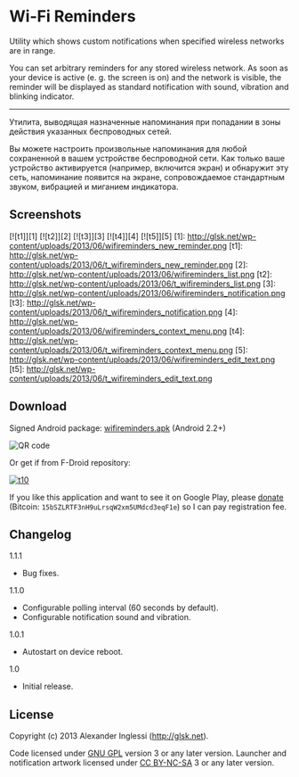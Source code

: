 # Wi-Fi Reminders

Utility which shows custom notifications when specified wireless networks are in range.

You can set arbitrary reminders for any stored wireless network. As soon as your device is active (e. g. the screen is on) and the network is visible, the reminder will be displayed as standard notification with sound, vibration and blinking indicator.

---

Утилита, выводящая назначенные напоминания при попадании в зоны действия указанных беспроводных сетей.

Вы можете настроить произвольные напоминания для любой сохраненной в вашем устройстве беспроводной сети. Как только ваше устройство активируется (например, включится экран) и обнаружит эту сеть, напоминание появится на экране, сопровождаемое стандартным звуком, вибрацией и миганием индикатора.

## Screenshots

[![t1]][1] [![t2]][2] [![t3]][3] [![t4]][4] [![t5]][5]
[1]: http://glsk.net/wp-content/uploads/2013/06/wifireminders_new_reminder.png
[t1]: http://glsk.net/wp-content/uploads/2013/06/t_wifireminders_new_reminder.png
[2]: http://glsk.net/wp-content/uploads/2013/06/wifireminders_list.png
[t2]: http://glsk.net/wp-content/uploads/2013/06/t_wifireminders_list.png
[3]: http://glsk.net/wp-content/uploads/2013/06/wifireminders_notification.png
[t3]: http://glsk.net/wp-content/uploads/2013/06/t_wifireminders_notification.png
[4]: http://glsk.net/wp-content/uploads/2013/06/wifireminders_context_menu.png
[t4]: http://glsk.net/wp-content/uploads/2013/06/t_wifireminders_context_menu.png
[5]: http://glsk.net/wp-content/uploads/2013/06/wifireminders_edit_text.png
[t5]: http://glsk.net/wp-content/uploads/2013/06/t_wifireminders_edit_text.png

## Download

Signed Android package: [wifireminders.apk](http://glsk.net/playground/android/wifireminders.apk) (Android 2.2+)

![QR code](http://glsk.net/playground/android/wifireminders_qr.png "QR code")

Or get if from F-Droid repository:

[![t10]][10]

[t10]: http://glsk.net/wp-content/uploads/2013/08/get_it_on_f-droid_45.png
[10]: https://f-droid.org/repository/browse/?fdid=ru.glesik.wifireminders

If you like this application and want to see it on Google Play, please [donate](https://www.paypal.com/cgi-bin/webscr?cmd=_s-xclick&hosted_button_id=8RNEWF8QHQHTN) (Bitcoin: `15bSZLRTF3nH9uLrsqW2xm5UMdcd3eqF1e`) so I can pay registration fee.

## Changelog

1.1.1

 * Bug fixes.

1.1.0

 * Configurable polling interval (60 seconds by default).
 * Configurable notification sound and vibration.

1.0.1

 * Autostart on device reboot.

1.0

 * Initial release.

## License

Copyright (c) 2013 Alexander Inglessi (http://glsk.net).

Code licensed under [GNU GPL](http://www.gnu.org/licenses/gpl.html) version 3 or any later version. Launcher and notification artwork licensed under [CC BY-NC-SA](http://creativecommons.org/licenses/by-nc-sa/3.0/) 3 or any later version.
